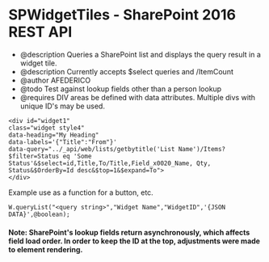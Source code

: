 # SPWidgetTiles - SharePoint 2016 REST API

* @description Queries a SharePoint list and displays the query result in a widget tile.
* @description Currently accepts $select queries and /ItemCount
* @author AFEDERICO
* @todo Test against lookup fields other than a person lookup
* @requires DIV areas be defined with data attributes. Multiple divs with unique ID's may be used.
````
<div id="widget1" 
class="widget style4" 
data-heading="My Heading" 
data-labels='{"Title":"From"}' 
data-query="../_api/web/lists/getbytitle('List Name')/Items?$filter=Status eq 'Some Status'&$select=id,Title,To/Title,Field_x0020_Name, Qty, Status&$OrderBy=Id desc&$top=1&$expand=To">
</div>
````
Example use as a function for a button, etc.

```` W.queryList("<query string>","Widget Name","WidgetID",'{JSON DATA}',@boolean); ````

 #### Note: SharePoint's lookup fields return asynchronously, which affects field load order. In order to keep the ID at the top, adjustments were made to element rendering.

